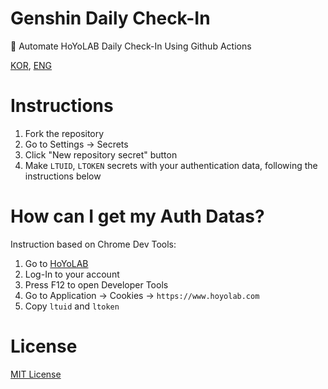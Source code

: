 # Genshin Daily Check-In

🤖 Automate HoYoLAB Daily Check-In Using Github Actions

[KOR](README.KR.md), [ENG](README.md)

# Instructions

1. Fork the repository
2. Go to Settings -> Secrets
3. Click "New repository secret" button
4. Make `LTUID`, `LTOKEN` secrets with your authentication data, following the instructions below

# How can I get my Auth Datas?

Instruction based on Chrome Dev Tools:

1. Go to [HoYoLAB](http://hoyolab.com)
2. Log-In to your account
3. Press F12 to open Developer Tools
4. Go to Application -> Cookies -> `https://www.hoyolab.com`
5. Copy `ltuid` and `ltoken`

# License

[MIT License](LICENSE)
